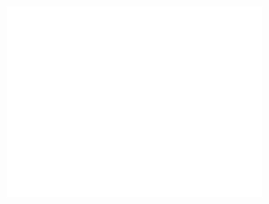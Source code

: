 <!--
### Hi there 👋


**shishitao/shishitao** is a ✨ _special_ ✨ repository because its `README.md` (this file) appears on your GitHub profile.

Here are some ideas to get you started:

- 🔭 I’m currently working on ...
- 🌱 I’m currently learning ...
- 👯 I’m looking to collaborate on ...
- 🤔 I’m looking for help with ...
- 💬 Ask me about ...
- 📫 How to reach me: ...
- 😄 Pronouns: ...
- ⚡ Fun fact: ...
-->

<!-- ![](https://github-profile-summary-cards.vercel.app/api/cards/profile-details?username=shishitao&theme=nord_dark) -->

![Metrics](https://github.com/shishitao/shishitao/blob/main/github-metrics.svg)

<!-- [![image](https://user-images.githubusercontent.com/85476205/124824874-8c4dbe80-df38-11eb-8c42-4c00b0e42862.png)](https://github.com/shishitao/seismic-stability) -->
